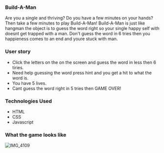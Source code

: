 ### Build-A-Man
Are you a single and thriving? Do you have a few minutes on your hands? Then take a few minutes to play Build-A-Man! Build-A-Man is just like hangman the object is to guess the word right so your single happy self with doesnt get trapped with a man. Don't guess the word in 6 tries then you happieness comes to an end and youre stuck with man. 
### User story
* Click the letters on the on the screen and guess the word in less then 6 tiries. 
* Need help guessing the word press hint and you get a hit to what the word is.
* You have 5 lives. 
* Cant guess the word right in 5 tries then GAME OVER!
### Technologies Used 
* HTML 
* CSS
* Javascript
### What the game looks like

![IMG_4109](https://user-images.githubusercontent.com/104103694/169827515-0bd0af39-a22c-4677-abf9-99ed9e9b282f.jpeg)
